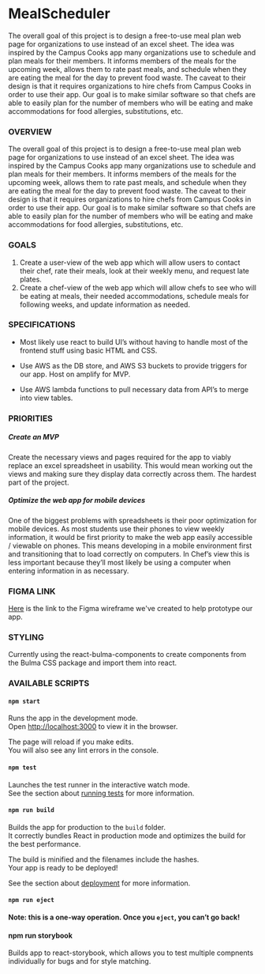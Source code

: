 # MealScheduler
The overall goal of this project is to design a free-to-use meal plan web page for organizations to use instead of an excel sheet. The idea was inspired by the Campus Cooks app many organizations use to schedule and plan meals for their members. It informs members of the meals for the upcoming week, allows them to rate past meals, and schedule when they are eating the meal for the day to prevent food waste. The caveat to their design is that it requires organizations to hire chefs from Campus Cooks in order to use their app. Our goal is to make similar software so that chefs are able to easily plan for the number of members who will be eating and make accommodations for food allergies, substitutions, etc.

### OVERVIEW

The overall goal of this project is to design a free-to-use meal plan web page for organizations to use instead of an excel sheet. The idea was inspired by the Campus Cooks app many organizations use to schedule and plan meals for their members. It informs members of the meals for the upcoming week, allows them to rate past meals, and schedule when they are eating the meal for the day to prevent food waste. The caveat to their design is that it requires organizations to hire chefs from Campus Cooks in order to use their app. Our goal is to make similar software so that chefs are able to easily plan for the number of members who will be eating and make accommodations for food allergies, substitutions, etc.

### GOALS

1. Create a user-view of the web app which will allow users to contact their chef, rate their meals, look at their weekly menu, and request late plates.
2. Create a chef-view of the web app which will allow chefs to see who will be eating at meals, their needed accommodations, schedule meals for following weeks, and update information     as needed.

### SPECIFICATIONS

* Most likely use react to build UI’s without having to handle most of the frontend stuff using basic HTML and CSS.

* Use AWS as the DB store, and AWS S3 buckets to provide triggers for our app. Host on amplify for MVP.

* Use AWS lambda functions to pull necessary data from API’s to merge into view tables.

### PRIORITIES

##### Create an MVP

Create the necessary views and pages required for the app to viably replace an excel spreadsheet in usability. This would mean working out the views and making sure they display data correctly across them. The hardest part of the project.

##### Optimize the web app for mobile devices

One of the biggest problems with spreadsheets is their poor optimization for mobile devices. As most students use their phones to view weekly information, it would be first priority to make the web app easily accessible / viewable on phones. This means developing in a mobile environment first and transitioning that to load correctly on computers. In Chef’s view this is less important because they’ll most likely be using a computer when entering information in as necessary.

### FIGMA LINK

[Here](https://www.figma.com/file/vPHGgbTZqRPHrVcROucokW/Meal-Scheduler?node-id=0%3A1) is the link to the Figma wireframe we've created to help prototype our app.

### STYLING

Currently using the react-bulma-components to create components from the Bulma CSS package and import them into react.

### AVAILABLE SCRIPTS

#### `npm start`

Runs the app in the development mode.<br />
Open [http://localhost:3000](http://localhost:3000) to view it in the browser.

The page will reload if you make edits.<br />
You will also see any lint errors in the console.

#### `npm test`

Launches the test runner in the interactive watch mode.<br />
See the section about [running tests](https://facebook.github.io/create-react-app/docs/running-tests) for more information.

#### `npm run build`

Builds the app for production to the `build` folder.<br />
It correctly bundles React in production mode and optimizes the build for the best performance.

The build is minified and the filenames include the hashes.<br />
Your app is ready to be deployed!

See the section about [deployment](https://facebook.github.io/create-react-app/docs/deployment) for more information.

#### `npm run eject`

**Note: this is a one-way operation. Once you `eject`, you can’t go back!**

#### npm run storybook

Builds app to react-storybook, which allows you to test multiple compnents individually for bugs and for style matching.